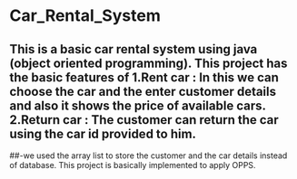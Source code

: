 # Car_Rental_System

## This is a basic car rental system using java (object oriented programming). This project has the basic features of 1.Rent car : In this we can choose the car and the enter customer details and also it shows the price of available cars. 2.Return car : The customer can return the car using the car id provided to him.
##-we used the array list to store the customer and the car details instead of database. This project is basically implemented to apply OPPS.
